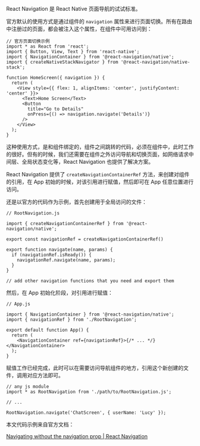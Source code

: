 React Navigation 是 React Native 页面导航的试试标准。



官方默认的使用方式是通过组件的 `navigation` 属性来进行页面切换。所有在路由中注册过的页面，都会被注入这个属性，在组件中可用访问到：



```
// 官方页面切换示例
import * as React from 'react';
import { Button, View, Text } from 'react-native';
import { NavigationContainer } from '@react-navigation/native';
import { createNativeStackNavigator } from '@react-navigation/native-stack';

function HomeScreen({ navigation }) {
  return (
    <View style={{ flex: 1, alignItems: 'center', justifyContent: 'center' }}>
      <Text>Home Screen</Text>
      <Button
        title="Go to Details"
        onPress={() => navigation.navigate('Details')}
      />
    </View>
  );
}

```



这种使用方式，是和组件绑定的，组件之间跳转的代码，必须在组件中，此时工作的很好。但有的时候，我们还需要在组件之外访问导航和切换页面，如网络请求中间层、全局状态变化等，React Navigation 也提供了解决方案。



React Navigation 提供了 `createNavigationContainerRef` 方法，来创建对组件的引用，在 App 初始的时候，对该引用进行赋值，然后即可在 App 任意位置进行访问。



还是以官方的代码作为示例，首先创建用于全局访问的文件：



```
// RootNavigation.js

import { createNavigationContainerRef } from '@react-navigation/native';

export const navigationRef = createNavigationContainerRef()

export function navigate(name, params) {
  if (navigationRef.isReady()) {
    navigationRef.navigate(name, params);
  }
}

// add other navigation functions that you need and export them
```



然后，在 App 初始化阶段，对引用进行赋值：



```
// App.js

import { NavigationContainer } from '@react-navigation/native';
import { navigationRef } from './RootNavigation';

export default function App() {
  return (
    <NavigationContainer ref={navigationRef}>{/* ... */}</NavigationContainer>
  );
}
```



赋值工作已经完成，此时可以在需要访问导航组件的地方，引用这个新创建的文件，调用对应方法即可。



```
// any js module
import * as RootNavigation from './path/to/RootNavigation.js';

// ...

RootNavigation.navigate('ChatScreen', { userName: 'Lucy' });
```



本文代码示例来自官方文档：

[Navigating without the navigation prop | React Navigation](https://reactnavigation.org/docs/navigating-without-navigation-prop/)













